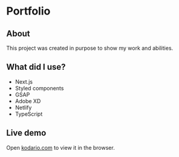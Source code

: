 # Portfolio

## About

This project was created in purpose to show my work and abilities.

## What did I use?

* Next.js
* Styled components
* GSAP
* Adobe XD
* Netlify
* TypeScript


## Live demo

Open [kodario.com](https://kodario.com/) to view it in the browser.
